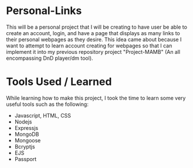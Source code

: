 # Personal-Links
This will be a personal project that I will be creating to have user be able to create an account, login, and have a page that displays as many links to their personal webpages as they desire. This idea came about because I want to attempt to learn account creating for webpages so that I can implement it into my previous repository project "Project-MAMB" (An all encompassing DnD player/dm tool).

# Tools Used / Learned
While learning how to make this project, I took the time to learn some very useful tools such as the following:
* Javascript, HTML, CSS
* Nodejs
* Expressjs
* MongoDB
* Mongoose
* Bcryptjs
* EJS
* Passport
